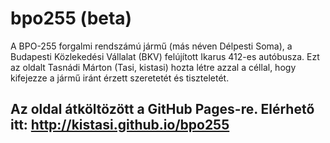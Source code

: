 bpo255 (beta)
======

A BPO-255 forgalmi rendszámú jármű (más néven Délpesti Soma), a Budapesti Közlekedési Vállalat (BKV) felújított Ikarus 412-es autóbusza. Ezt az oldalt Tasnádi Márton (Tasi, kistasi) hozta létre azzal a céllal, hogy kifejezze a jármű iránt érzett szeretetét és tiszteletét.

## Az oldal átköltözött a GitHub Pages-re. Elérhető itt: http://kistasi.github.io/bpo255
